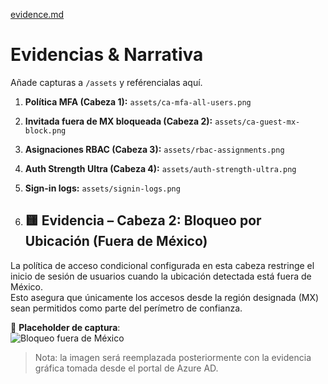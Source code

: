 [evidence.md](https://github.com/user-attachments/files/22001739/evidence.md)
# Evidencias & Narrativa

Añade capturas a `/assets` y reférencialas aquí.

1. **Política MFA (Cabeza 1):** `assets/ca-mfa-all-users.png`
2. **Invitada fuera de MX bloqueada (Cabeza 2):** `assets/ca-guest-mx-block.png`
3. **Asignaciones RBAC (Cabeza 3):** `assets/rbac-assignments.png`
4. **Auth Strength Ultra (Cabeza 4):** `assets/auth-strength-ultra.png`
5. **Sign-in logs:** `assets/signin-logs.png`

6. ## 🟨 Evidencia – Cabeza 2: Bloqueo por Ubicación (Fuera de México)

La política de acceso condicional configurada en esta cabeza restringe el inicio de sesión de usuarios cuando la ubicación detectada está fuera de México.  
Esto asegura que únicamente los accesos desde la región designada (MX) sean permitidos como parte del perímetro de confianza.

📎 **Placeholder de captura**:  
![Bloqueo fuera de México](assets/ca-guest-mx-block.png)

> Nota: la imagen será reemplazada posteriormente con la evidencia gráfica tomada desde el portal de Azure AD.  
